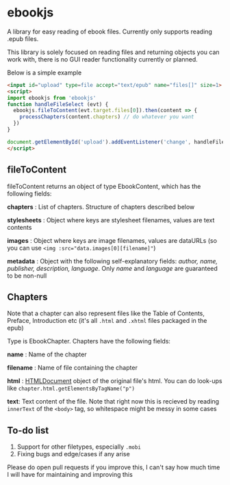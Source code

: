 ebookjs
=====

A library for easy reading of ebook files. Currently only supports reading .epub files.

This library is solely focused on reading files and returning objects you can work with, there is no GUI reader functionality currently or planned.

Below is a simple example

```html
<input id="upload" type=file accept="text/epub" name="files[]" size=1>
<script>
import ebookjs from 'ebookjs'
function handleFileSelect (evt) {
  ebookjs.fileToContent(evt.target.files[0]).then(content => {
    processChapters(content.chapters) // do whatever you want
  })
}

document.getElementById('upload').addEventListener('change', handleFileSelect, false);
</script>
```

fileToContent
-----
fileToContent returns an object of type EbookContent, which has the following fields:

**chapters** : List of chapters. Structure of chapters described below

**stylesheets** : Object where keys are stylesheet filenames, values are text contents

**images** : Object where keys are image filenames, values are dataURLs (so you can use ```<img :src="data.images[0][filename]"```)

**metadata** : Object with the following self-explanatory fields: *author, name, publisher, description, language*. Only *name* and *language* are guaranteed to be non-null

Chapters
-----
Note that a chapter can also represent files like the Table of Contents, Preface, Introduction etc (it's all ```.html``` and ```.xhtml``` files packaged in the epub)

Type is EbookChapter. Chapters have the following fields:

**name** : Name of the chapter

**filename** : Name of file containing the chapter

**html** : [HTMLDocument](https://developer.mozilla.org/en-US/docs/Web/API/HTMLDocument) object of the original file's html. You can do look-ups like ```chapter.html.getElementsByTagName("p")```

**text**: Text content of the file. Note that right now this is recieved by reading ```innerText``` of the ```<body>``` tag, so whitespace might be messy in some cases

To-do list
-----
1. Support for other filetypes, especially ```.mobi```
2. Fixing bugs and edge/cases if any arise

Please do open pull requests if you improve this, I can't say how much time I will have for maintaining and improving this
